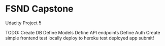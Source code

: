 # FSND Capstone
 Udacity Project 5

TODO:
Create DB
Define Models
Define API endpoints
Define Auth
Create simple frontend
test locally
deploy to heroku
test deployed app
submit!